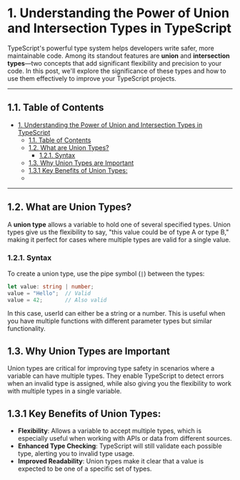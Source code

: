 # 1. Understanding the Power of Union and Intersection Types in TypeScript
TypeScript's powerful type system helps developers write safer, more maintainable code. Among its standout features are **union** and **intersection types**—two concepts that add significant flexibility and precision to your code. In this post, we'll explore the significance of these types and how to use them effectively to improve your TypeScript projects.

---

## 1.1. Table of Contents
- [1. Understanding the Power of Union and Intersection Types in TypeScript](#1-understanding-the-power-of-union-and-intersection-types-in-typescript)
  - [1.1. Table of Contents](#11-table-of-contents)
  - [1.2. What are Union Types?](#12-what-are-union-types)
    - [1.2.1. Syntax](#121-syntax)
  - [1.3. Why Union Types are Important](#13-why-union-types-are-important)
  - [1.3.1 Key Benefits of Union Types:](#131-key-benefits-of-union-types)
  - [](#)

---

## 1.2. What are Union Types?

A **union type** allows a variable to hold one of several specified types. Union types give us the flexibility to say, "this value could be of type A or type B," making it perfect for cases where multiple types are valid for a single value.

### 1.2.1. Syntax
To create a union type, use the pipe symbol (`|`) between the types:

```typescript
let value: string | number;
value = "Hello";  // Valid
value = 42;       // Also valid
```

In this case, userId can either be a string or a number. This is useful when you have multiple functions with different parameter types but similar functionality.

## 1.3. Why Union Types are Important
Union types are critical for improving type safety in scenarios where a variable can have multiple types. They enable TypeScript to detect errors when an invalid type is assigned, while also giving you the flexibility to work with multiple types in a single variable.
 
## 1.3.1 Key Benefits of Union Types:
- **Flexibility**: Allows a variable to accept multiple types, which is especially useful when working with APIs or  data from different sources.
- **Enhanced Type Checking**: TypeScript will still validate each possible type, alerting you to invalid type usage.
- **Improved Readability**: Union types make it clear that a value is expected to be one of a specific set of types.
  
## 